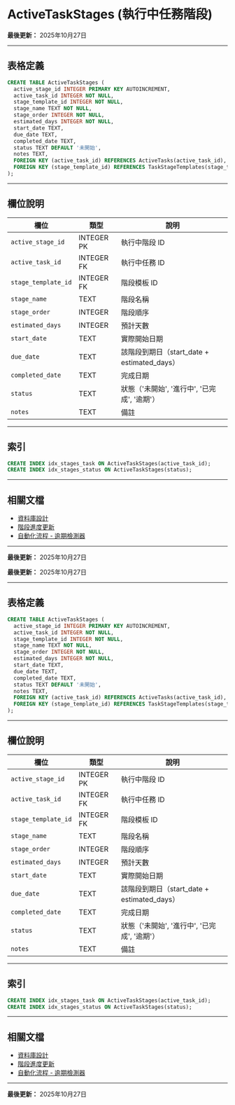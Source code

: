 # ActiveTaskStages (執行中任務階段)

**最後更新：** 2025年10月27日

---

## 表格定義

```sql
CREATE TABLE ActiveTaskStages (
  active_stage_id INTEGER PRIMARY KEY AUTOINCREMENT,
  active_task_id INTEGER NOT NULL,
  stage_template_id INTEGER NOT NULL,
  stage_name TEXT NOT NULL,
  stage_order INTEGER NOT NULL,
  estimated_days INTEGER NOT NULL,
  start_date TEXT,
  due_date TEXT,
  completed_date TEXT,
  status TEXT DEFAULT '未開始',
  notes TEXT,
  FOREIGN KEY (active_task_id) REFERENCES ActiveTasks(active_task_id),
  FOREIGN KEY (stage_template_id) REFERENCES TaskStageTemplates(stage_template_id)
);
```

---

## 欄位說明

| 欄位 | 類型 | 說明 |
|------|------|------|
| `active_stage_id` | INTEGER PK | 執行中階段 ID |
| `active_task_id` | INTEGER FK | 執行中任務 ID |
| `stage_template_id` | INTEGER FK | 階段模板 ID |
| `stage_name` | TEXT | 階段名稱 |
| `stage_order` | INTEGER | 階段順序 |
| `estimated_days` | INTEGER | 預計天數 |
| `start_date` | TEXT | 實際開始日期 |
| `due_date` | TEXT | 該階段到期日（start_date + estimated_days） |
| `completed_date` | TEXT | 完成日期 |
| `status` | TEXT | 狀態（'未開始', '進行中', '已完成', '逾期'） |
| `notes` | TEXT | 備註 |

---

## 索引

```sql
CREATE INDEX idx_stages_task ON ActiveTaskStages(active_task_id);
CREATE INDEX idx_stages_status ON ActiveTaskStages(status);
```

---

## 相關文檔

- [資料庫設計](../../資料庫設計.md)
- [階段進度更新](../../功能模塊/17-階段進度更新.md)
- [自動化流程 - 逾期檢測器](../../自動化流程/02-逾期檢測器.md)

---

**最後更新：** 2025年10月27日



**最後更新：** 2025年10月27日

---

## 表格定義

```sql
CREATE TABLE ActiveTaskStages (
  active_stage_id INTEGER PRIMARY KEY AUTOINCREMENT,
  active_task_id INTEGER NOT NULL,
  stage_template_id INTEGER NOT NULL,
  stage_name TEXT NOT NULL,
  stage_order INTEGER NOT NULL,
  estimated_days INTEGER NOT NULL,
  start_date TEXT,
  due_date TEXT,
  completed_date TEXT,
  status TEXT DEFAULT '未開始',
  notes TEXT,
  FOREIGN KEY (active_task_id) REFERENCES ActiveTasks(active_task_id),
  FOREIGN KEY (stage_template_id) REFERENCES TaskStageTemplates(stage_template_id)
);
```

---

## 欄位說明

| 欄位 | 類型 | 說明 |
|------|------|------|
| `active_stage_id` | INTEGER PK | 執行中階段 ID |
| `active_task_id` | INTEGER FK | 執行中任務 ID |
| `stage_template_id` | INTEGER FK | 階段模板 ID |
| `stage_name` | TEXT | 階段名稱 |
| `stage_order` | INTEGER | 階段順序 |
| `estimated_days` | INTEGER | 預計天數 |
| `start_date` | TEXT | 實際開始日期 |
| `due_date` | TEXT | 該階段到期日（start_date + estimated_days） |
| `completed_date` | TEXT | 完成日期 |
| `status` | TEXT | 狀態（'未開始', '進行中', '已完成', '逾期'） |
| `notes` | TEXT | 備註 |

---

## 索引

```sql
CREATE INDEX idx_stages_task ON ActiveTaskStages(active_task_id);
CREATE INDEX idx_stages_status ON ActiveTaskStages(status);
```

---

## 相關文檔

- [資料庫設計](../../資料庫設計.md)
- [階段進度更新](../../功能模塊/17-階段進度更新.md)
- [自動化流程 - 逾期檢測器](../../自動化流程/02-逾期檢測器.md)

---

**最後更新：** 2025年10月27日



